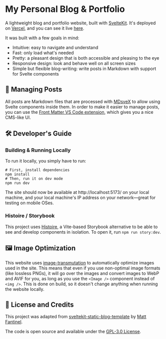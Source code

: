 # My Personal Blog & Portfolio

A lightweight blog and portfolio website, built with [SvelteKit](https://kit.svelte.dev). 
It's deployed on [Vercel](https://vercel.com), and you can see it live [here](https://danluper.com).

It was built with a few goals in mind:

- Intuitive: easy to navigate and understand
- Fast: only load what's needed
- Pretty: a pleasant design that is both accessible and pleasing to the eye
- Responsive design: look and behave well on all screen sizes
- Simple but flexible blog-writing: write posts in Markdown with support for Svelte components

## 📝 Managing Posts

All posts are Markdown files that are processed with [MDsveX](https://mdsvex.pngwn.io/) to allow using Svelte components inside them. In order to make it easier to manage posts, you can use the [Front Matter VS Code extension](https://frontmatter.codes/), which gives you a nice CMS-like UI.

## 🛠️ Developer's Guide

### Building & Running Locally

To run it locally, you simply have to run:

```shell
# First, install dependencies
npm install
# Then, run it on dev mode
npm run dev
```

The site should now be available at http://localhost:5173/ on your local machine, and your local 
machine's IP address on your network—great for testing on mobile OSes.

### Histoire / Storybook

This project uses [Histoire](https://histoire.dev), a Vite-based Storybook alternative to be able 
to see and develop components in isolation. To open it, run `npm run story:dev`.

## 🖼️ Image Optimization

This website uses [image-transmutation](https://github.com/matfantinel/image-transmutation) to automatically optimize images used in the site. This means that even if you use non-optimal image formats (like lossless PNGs), it will go over the images and convert images to WebP and AVIF for you, as long as you use the `<Image />` component instead of `<img />`. This is done on build, so it doesn't change anything when running the website locally.

## 📜 License and Credits
This project was adapted from [sveltekit-static-blog-template](https://github.com/matfantinel/sveltekit-static-blog-template) by [Matt Fantinel](https://fantinel.dev).

The code is open source and available under the [GPL-3.0 License](LICENSE).